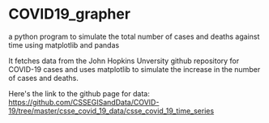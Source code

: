 # COVID19_grapher
a python program to simulate the total number of cases and deaths against time using matplotlib and pandas

It fetches data from the John Hopkins Unversity github repository for COVID-19 cases and uses matplotlib to simulate the increase in the number of cases and deaths.

Here's the link to the github page for data:
https://github.com/CSSEGISandData/COVID-19/tree/master/csse_covid_19_data/csse_covid_19_time_series
